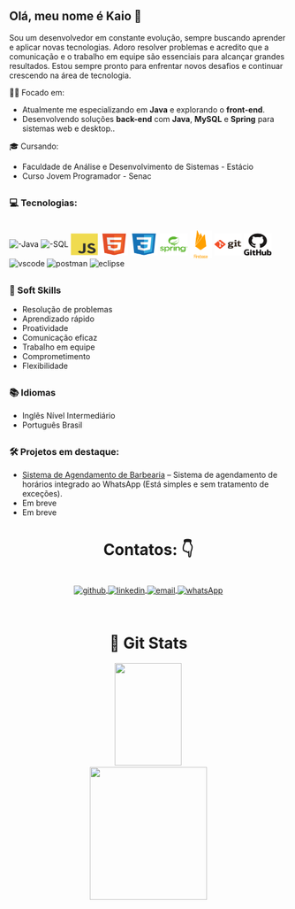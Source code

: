 ## Olá, meu nome é Kaio 👋

Sou um desenvolvedor em constante evolução, sempre buscando aprender e aplicar novas tecnologias. Adoro resolver problemas e acredito que a comunicação e o trabalho em equipe são essenciais para alcançar grandes resultados. Estou sempre pronto para enfrentar novos desafios e continuar crescendo na área de tecnologia.

👩‍💻 Focado em:
- Atualmente me especializando em **Java** e explorando o **front-end**.
- Desenvolvendo soluções **back-end** com **Java**, **MySQL** e **Spring** para sistemas web e desktop..


🎓 Cursando:<br/>
- Faculdade de Análise e Desenvolvimento de Sistemas - Estácio<br/>
- Curso Jovem Programador - Senac<br/>



##
### 💻 Tecnologias:
<br/>

<div style="display: inline_block">
  <img align="center" alt="-Java" height="40" width="50" src="https://cdn.jsdelivr.net/gh/devicons/devicon/icons/java/java-original.svg" />
  <img align="center" alt="-SQL" height="40" width="50" src="https://cdn.jsdelivr.net/gh/devicons/devicon/icons/mysql/mysql-original-wordmark.svg" />
   <img align="center" alt="-HTML" height="40" width="50"
     src="https://github.com/devicons/devicon/blob/master/icons/javascript/javascript-original.svg">
  <img align="center" alt="-HTML" height="40" width="50" src="https://raw.githubusercontent.com/devicons/devicon/master/icons/html5/html5-original.svg">
  <img align="center" alt="-CSS" height="40" width="50" src="https://raw.githubusercontent.com/devicons/devicon/master/icons/css3/css3-original.svg">
  <img  align="center" alt="spring" height="40" width="50" src="https://github.com/devicons/devicon/blob/v2.15.1/icons/spring/spring-original-wordmark.svg" />
  <img align="center" alt="firebase" height="50" width="40" src="https://github.com/devicons/devicon/blob/v2.15.1/icons/firebase/firebase-plain-wordmark.svg"/>
  <img align="center" alt="git" height="40" width="50" src="https://github.com/devicons/devicon/blob/v2.15.1/icons/git/git-original-wordmark.svg" /> 
  <img align="center" alt="github" height="40" width="50" src="https://github.com/devicons/devicon/blob/v2.15.1/icons/github/github-original-wordmark.svg"/> 
  <img align="center" alt="vscode" height="40" width="50" src="https://cdn.jsdelivr.net/gh/devicons/devicon/icons/vscode/vscode-original.svg" />
  <img align="center" alt="postman" height="40" width="50" src="https://cdn.jsdelivr.net/gh/devicons/devicon@latest/icons/postman/postman-original.svg" />
  <img align="center" alt="eclipse" height="40" width="50" src="https://cdn.jsdelivr.net/gh/devicons/devicon@latest/icons/eclipse/eclipse-original.svg" />
          
  
</div>

##
### 👾 Soft Skills
- Resolução de problemas
- Aprendizado rápido
- Proatividade
- Comunicação eficaz
- Trabalho em equipe
- Comprometimento
- Flexibilidade 

##
### 📚 Idiomas
- Inglês Nível Intermediário
- Português Brasil

##
### 🛠 Projetos em destaque:
- [Sistema de Agendamento de Barbearia](https://barbearia-do-homem.web.app/) – Sistema de agendamento de horários integrado ao WhatsApp (Está simples e sem tratamento de exceções).
- Em breve
- Em breve


  

<h1 align="center">
  Contatos: 👇
</h1>

<section align="center">
  
  <p
    align="center"
    class="connection-container"
  ><br/>
    <a
      href="https://github.com/Kaio-pinheiro"
      target="_blank"
    >
      <img
        align="center"
        src="https://img.shields.io/badge/GitHub-100000?style=for-the-badge&logo=github&logoColor=white"
        alt="github"
      />
    </a>
    <a
      href="https://www.linkedin.com/in/dev-kaiopinheiro/" target="_blank"
    >
      <img
        align="center"
        src="https://img.shields.io/badge/LinkedIn-0077B5?style=for-the-badge&logo=linkedin&logoColor=white"
        alt="linkedin"
      />
    </a>
    <a
      href="mailto:gredilhakaio@gmail.com"
      target="_blank"
    >
      <img
        align="center"
        src="https://img.shields.io/badge/Gmail-D14836?style=for-the-badge&logo=gmail&logoColor=white"
        alt="email"
      />
    </a>
    <a
      href="https://wa.me/48988114792"
      target="_blank"
    >
      <img
        align="center"
        src="https://img.shields.io/badge/WhatsApp-25D366?style=for-the-badge&logo=whatsapp&logoColor=white"
        alt="whatsApp"
      />
    </a>
  </p>
</section>
<br/>


<h1 align="center">🧿 Git Stats</h1> 
<div align="center"> 
  <img width="49%" height="185px" src="https://github-readme-stats-git-masterrstaa-rickstaa.vercel.app/api/top-langs/?username=Kaio-pinheiro&background=000&border_color=A855F7&layout=compact&theme=aura&"/>
</div>

<div align="center">
  <img width="65%" height="240px" src="https://streak-stats.demolab.com/?user=Kaio-pinheiro&theme=aura&background=000&border=A855F7&dates=FFF"/>
</div>











